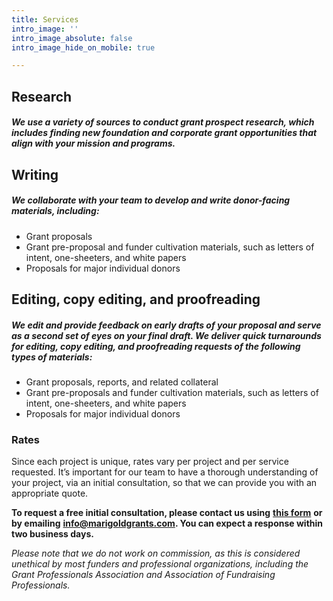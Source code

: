 ```yaml
---
title: Services
intro_image: ''
intro_image_absolute: false
intro_image_hide_on_mobile: true

---
```

## Research

##### We use a variety of sources to conduct grant prospect research, which includes finding new foundation and corporate grant opportunities that align with your mission and programs.

## Writing

##### We collaborate with your team to develop and write donor-facing materials, including:

* Grant proposals
* Grant pre-proposal and funder cultivation materials, such as letters of intent, one-sheeters, and white papers
* Proposals for major individual donors

## Editing, copy editing, and proofreading

##### We edit and provide feedback on early drafts of your proposal and serve as a second set of eyes on your final draft. We deliver quick turnarounds for editing, copy editing, and proofreading requests of the following types of materials:

* Grant proposals, reports, and related collateral
* Grant pre-proposals and funder cultivation materials, such as letters of intent, one-sheeters, and white papers
* Proposals for major individual donors

### **Rates**

Since each project is unique, rates vary per project and per service requested. It’s important for our team to have a thorough understanding of your project, via an initial consultation, so that we can provide you with an appropriate quote.

**To request a free initial consultation, please contact us using** [**this form**](../contact "Contact Form") **or by emailing** [**info@marigoldgrants.com**](mailto:info@marigoldgrants.com "Email")**. You can expect a response within two business days.**

_Please note that we do not work on commission, as this is considered unethical by most funders and professional organizations, including the Grant Professionals Association and Association of Fundraising Professionals._